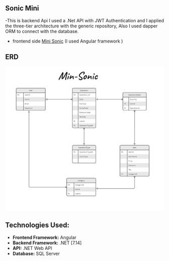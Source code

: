 ## Sonic Mini
-This is backend Api I used  a .Net API with JWT Authentication and I applied the three-tier architecture with the generic repository, Also I used dapper ORM to connect with the database.
- frontend side [Mini Sonic](https://github.com/abdarahman-shaheen/Sonic-mini) (I used Angular framework )
## ERD
![Project ERD Image](ERD-Mini-Soni.jpg)

## Technologies Used:
- **Frontend Framework:** Angular 
- **Backend Framework:** .NET [7.14]
- **API:** .NET Web API 
- **Database:** SQL Server 
